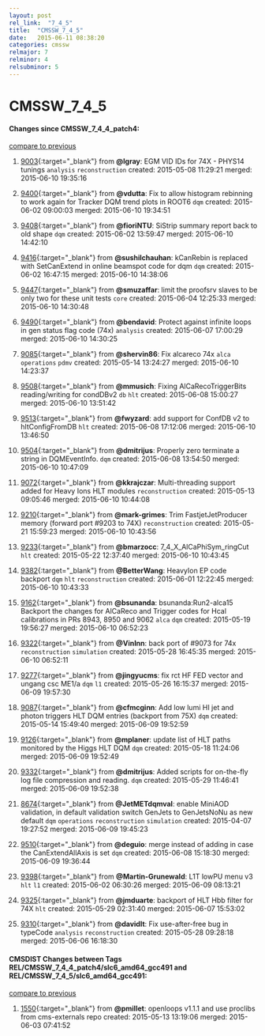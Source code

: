 ```yaml
---
layout: post
rel_link:  "7_4_5"
title:  "CMSSW_7_4_5"
date:   2015-06-11 08:38:20
categories: cmssw
relmajor: 7
relminor: 4
relsubminor: 5
---
```


# CMSSW_7_4_5
#### Changes since CMSSW_7_4_4_patch4:

[compare to previous](https://github.com/cms-sw/cmssw/compare/CMSSW_7_4_4_patch4...CMSSW_7_4_5)



1. [9003](http://github.com/cms-sw/cmssw/pull/9003){:target="_blank"}  from **@lgray**: EGM VID IDs for 74X - PHYS14 tunings `analysis`  `reconstruction`  created: 2015-05-08 11:29:21 merged: 2015-06-10 19:35:16

2. [9400](http://github.com/cms-sw/cmssw/pull/9400){:target="_blank"}  from **@vdutta**: Fix to allow histogram rebinning to work again for Tracker DQM trend plots in ROOT6 `dqm`  created: 2015-06-02 09:00:03 merged: 2015-06-10 19:34:51

3. [9408](http://github.com/cms-sw/cmssw/pull/9408){:target="_blank"}  from **@fioriNTU**: SiStrip summary report back to old shape `dqm`  created: 2015-06-02 13:59:47 merged: 2015-06-10 14:42:10

4. [9416](http://github.com/cms-sw/cmssw/pull/9416){:target="_blank"}  from **@sushilchauhan**: kCanRebin is replaced with SetCanExtend in online beamspot code for dqm `dqm`  created: 2015-06-02 16:47:15 merged: 2015-06-10 14:38:06

5. [9447](http://github.com/cms-sw/cmssw/pull/9447){:target="_blank"}  from **@smuzaffar**: limit the proofsrv slaves to be only two for these unit tests `core`  created: 2015-06-04 12:25:33 merged: 2015-06-10 14:30:48

6. [9490](http://github.com/cms-sw/cmssw/pull/9490){:target="_blank"}  from **@bendavid**:  Protect against infinite loops in gen status flag code (74x) `analysis`  created: 2015-06-07 17:00:29 merged: 2015-06-10 14:30:25

7. [9085](http://github.com/cms-sw/cmssw/pull/9085){:target="_blank"}  from **@shervin86**: Fix alcareco 74x `alca`  `operations`  `pdmv`  created: 2015-05-14 13:24:27 merged: 2015-06-10 14:23:37

8. [9508](http://github.com/cms-sw/cmssw/pull/9508){:target="_blank"}  from **@mmusich**: Fixing AlCaRecoTriggerBits reading/writing for condDBv2 `db`  `hlt`  created: 2015-06-08 15:00:27 merged: 2015-06-10 13:51:42

9. [9513](http://github.com/cms-sw/cmssw/pull/9513){:target="_blank"}  from **@fwyzard**: add support for ConfDB v2 to hltConfigFromDB `hlt`  created: 2015-06-08 17:12:06 merged: 2015-06-10 13:46:50

10. [9504](http://github.com/cms-sw/cmssw/pull/9504){:target="_blank"}  from **@dmitrijus**: Properly zero terminate a string in DQMEventInfo. `dqm`  created: 2015-06-08 13:54:50 merged: 2015-06-10 10:47:09

11. [9072](http://github.com/cms-sw/cmssw/pull/9072){:target="_blank"}  from **@kkrajczar**: Multi-threading support added for Heavy Ions HLT modules `reconstruction`  created: 2015-05-13 09:05:46 merged: 2015-06-10 10:44:08

12. [9210](http://github.com/cms-sw/cmssw/pull/9210){:target="_blank"}  from **@mark-grimes**: Trim FastjetJetProducer memory (forward port #9203 to 74X) `reconstruction`  created: 2015-05-21 15:59:23 merged: 2015-06-10 10:43:56

13. [9233](http://github.com/cms-sw/cmssw/pull/9233){:target="_blank"}  from **@bmarzocc**: 7_4_X_AlCaPhiSym_ringCut `hlt`  created: 2015-05-22 12:37:40 merged: 2015-06-10 10:43:45

14. [9382](http://github.com/cms-sw/cmssw/pull/9382){:target="_blank"}  from **@BetterWang**: HeavyIon EP code backport `dqm`  `hlt`  `reconstruction`  created: 2015-06-01 12:22:45 merged: 2015-06-10 10:43:33

15. [9162](http://github.com/cms-sw/cmssw/pull/9162){:target="_blank"}  from **@bsunanda**: bsunanda:Run2-alca15 Backport the changes for AlCaReco and Trigger codes for Hcal calibrations in PRs 8943, 8950 and 9062 `alca`  `dqm`  created: 2015-05-19 19:56:27 merged: 2015-06-10 06:52:23

16. [9322](http://github.com/cms-sw/cmssw/pull/9322){:target="_blank"}  from **@VinInn**: back port of #9073 for 74x `reconstruction`  `simulation`  created: 2015-05-28 16:45:35 merged: 2015-06-10 06:52:11

17. [9277](http://github.com/cms-sw/cmssw/pull/9277){:target="_blank"}  from **@jingyucms**: fix rct HF FED vector and ungang csc ME1/a `dqm`  `l1`  created: 2015-05-26 16:15:37 merged: 2015-06-09 19:57:30

18. [9087](http://github.com/cms-sw/cmssw/pull/9087){:target="_blank"}  from **@cfmcginn**: Add low lumi HI jet and photon triggers HLT DQM entries (backport from 75X) `dqm`  created: 2015-05-14 15:49:40 merged: 2015-06-09 19:52:59

19. [9126](http://github.com/cms-sw/cmssw/pull/9126){:target="_blank"}  from **@mplaner**: update list of HLT paths monitored by the Higgs HLT DQM `dqm`  created: 2015-05-18 11:24:06 merged: 2015-06-09 19:52:49

20. [9332](http://github.com/cms-sw/cmssw/pull/9332){:target="_blank"}  from **@dmitrijus**: Added scripts for on-the-fly log file compression and reading. `dqm`  created: 2015-05-29 11:46:41 merged: 2015-06-09 19:52:38

21. [8674](http://github.com/cms-sw/cmssw/pull/8674){:target="_blank"}  from **@JetMETdqmval**: enable MiniAOD validation, in default validation switch GenJets to GenJetsNoNu as new default `dqm`  `operations`  `reconstruction`  `simulation`  created: 2015-04-07 19:27:52 merged: 2015-06-09 19:45:23

22. [9510](http://github.com/cms-sw/cmssw/pull/9510){:target="_blank"}  from **@deguio**: merge instead of adding in case the CanExtendAllAxis is set `dqm`  created: 2015-06-08 15:18:30 merged: 2015-06-09 19:36:44

23. [9398](http://github.com/cms-sw/cmssw/pull/9398){:target="_blank"}  from **@Martin-Grunewald**: L1T lowPU menu v3 `hlt`  `l1`  created: 2015-06-02 06:30:26 merged: 2015-06-09 08:13:21

24. [9325](http://github.com/cms-sw/cmssw/pull/9325){:target="_blank"}  from **@jmduarte**: backport of HLT Hbb filter for 74X `hlt`  created: 2015-05-29 02:31:40 merged: 2015-06-07 15:53:02

25. [9310](http://github.com/cms-sw/cmssw/pull/9310){:target="_blank"}  from **@davidlt**: Fix use-after-free bug in typeCode `analysis`  `reconstruction`  created: 2015-05-28 09:28:18 merged: 2015-06-06 16:18:30

#### CMSDIST Changes between Tags REL/CMSSW_7_4_4_patch4/slc6_amd64_gcc491 and REL/CMSSW_7_4_5/slc6_amd64_gcc491:

[compare to previous](https://github.com/cms-sw/cmsdist/compare/REL/CMSSW_7_4_4_patch4/slc6_amd64_gcc491...REL/CMSSW_7_4_5/slc6_amd64_gcc491)



1. [1550](http://github.com/cms-sw/cmsdist/pull/1550){:target="_blank"}  from **@pmillet**: openloops v1.1.1 and use proclibs from cms-externals repo created: 2015-05-13 13:19:06 merged: 2015-06-03 07:41:52
